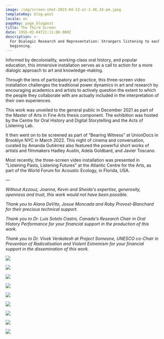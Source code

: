 ```yaml
---
image: /img/screen-shot-2023-04-13-at-2.46.34-pm.jpeg
templateKey: blog-post
locale: en
pageKey: page_blogpost
title: The Third Screen
date: 1955-02-04T21:11:00.000Z
description: >-
  For Dialogic Research and Representation: Strangers listening to each other as
  beginning.
---
```

Informed by decoloniality, working-class oral history, and popular education, this immersive installation serves as a call to action for a more dialogic approach to art and knowledge-making.

Through the lens of participatory art practice, this three-screen video installation challenges the traditional power dynamics in art and research by encouraging academics and artists to actively question the extent to which the people they collaborate with are actually included in the interpretation of their own experiences. 

This work was unveiled to the general public in December 2021 as part of the Master of Arts in Fine Arts thesis component. The exhibition was hosted by the Centre for Oral History and Digital Storytelling and the Acts of Listening Lab.

It then went on to be screened as part of “Bearing Witness” at UnionDocs in Brooklyn NYC in March 2022. This night of cinema and conversation, curated by Amanda Gutiérrez also featured the powerful short works of artists and filmmakers Hadley Austin, Adela Goldbard, and Javier Toscano.

Most recently, the three-screen video installation was presented in "Listening Pasts, Listening Futures" at the Atlantic Centre for the Arts, as part of the World Forum for Acoustic Ecology, in Florida, USA.

_—_

_Without Azzouz, Joanna, Kevin and Sheida's expertise, generosity, openness and trust, this work would not have been possible._

_Thank you to Alana DeVito, Josue Moncada and Roby Provost-Blanchard for their precious technical support._

_Thank you to Dr. Luis Sotelo Castro, Canada's Research Chair in Oral History Performance for your financial support in the production of this work._ 

_Thank you to Dr. Vivek Venkatesh at Project Someone, UNESCO co-Chair in Prevention of Radicalisation and Violent Extremism for your financial support in the dissemination of this work._ 

![](/img/image-poster-seluna.jpeg)

![](/img/02_vm.jpg)

![](/img/screen-shot-2021-11-08-at-5.56.40-pm.jpeg)

![](/img/person_in_common_veronica_mockler_event_green_in.jpeg)

![](/img/square-fit_202362817125474.jpeg)

![](/img/wffeae.jpeg)

![](/img/unnun.jpg)

![](/img/screen-shot-2023-06-28-at-5.07.38-pm.jpeg)

![](/img/screen-shot-2023-06-28-at-5.08.00-pm.jpeg)
